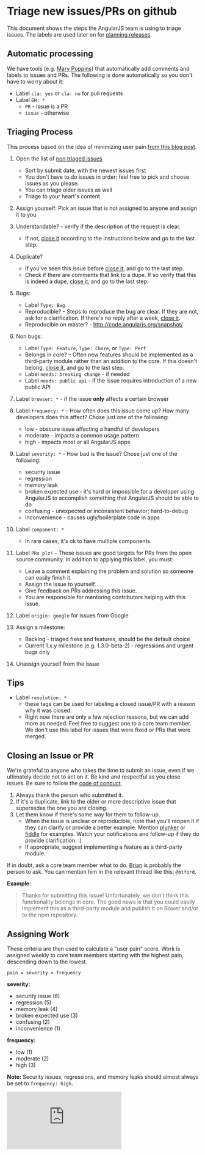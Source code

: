 # Triage new issues/PRs on github

This document shows the steps the AngularJS team is using to triage issues.
The labels are used later on for [planning releases](#assigning-work).


## Automatic processing

We have tools (e.g. [Mary Poppins]) that automatically add comments and labels to issues and PRs.
The following is done automatically so you don't have to worry about it:

* Label `cla: yes` or `cla: no` for pull requests
* Label `GH: *`
    * `PR` - issue is a PR
    * `issue` - otherwise


## Triaging Process

This process based on the idea of minimizing user pain
[from this blog post](http://www.lostgarden.com/2008/05/improving-bug-triage-with-user-pain.html).

1. Open the list of [non triaged issues](https://github.com/angular/angular.js/issues?q=is%3Aopen+sort%3Acreated-desc+no%3Amilestone)
    * Sort by submit date, with the newest issues first
    * You don't have to do issues in order; feel free to pick and choose issues as you please.
    * You can triage older issues as well
    * Triage to your heart's content
1. Assign yourself: Pick an issue that is not assigned to anyone and assign it to you
1. Understandable? - verify if the description of the request is clear.
    * If not, [close it][] according to the instructions below and go to the last step.
1. Duplicate?
    * If you've seen this issue before [close it][], and go to the last step.
    * Check if there are comments that link to a dupe. If so verify that this is indeed a dupe, [close it][], and go to the last step.
1. Bugs:
    * Label `Type: Bug`
    * Reproducible? - Steps to reproduce the bug are clear. If they are not, ask for a clarification. If there's no reply after a week, [close it][].
    * Reproducible on master? - <http://code.angularjs.org/snapshot/>
1. Non bugs:
    * Label `Type: Feature`, `Type: Chore`, or `Type: Perf`
    * Belongs in core? – Often new features should be implemented as a third-party module rather than an addition to the core.
      If this doesn't belong, [close it][], and go to the last step.
    * Label `needs: breaking change` - if needed
    * Label `needs: public api` - if the issue requires introduction of a new public API
1. Label `browser: *` - if the issue **only** affects a certain browser
1. Label `frequency: *` – How often does this issue come up? How many developers does this affect? Chose just one of the following:
    * low - obscure issue affecting a handful of developers
    * moderate - impacts a common usage pattern
    * high - impacts most or all AngularJS apps
1. Label `severity: *` - How bad is the issue? Chose just one of the following:
    * security issue
    * regression
    * memory leak
    * broken expected use - it's hard or impossible for a developer using AngularJS to accomplish something that AngularJS should be able to do
    * confusing - unexpected or inconsistent behavior; hard-to-debug
    * inconvenience - causes ugly/boilerplate code in apps
1. Label `component: *`
    * In rare cases, it's ok to have multiple components.
1. Label `PRs plz!` - These issues are good targets for PRs from the open source community. In addition to applying this label, you must:
    * Leave a comment explaining the problem and solution so someone can easily finish it.
    * Assign the issue to yourself.
    * Give feedback on PRs addressing this issue.
    * You are responsible for mentoring contributors helping with this issue.
1. Label `origin: google` for issues from Google
1. Assign a milestone:
   * Backlog - triaged fixes and features, should be the default choice
   * Current 1.x.y milestone (e.g. 1.3.0-beta-2) - regressions and urgent bugs only


1. Unassign yourself from the issue


## Tips

* Label `resolution: *`
    * these tags can be used for labeling a closed issue/PR with a reason why it was closed.
    * Right now there are only a few rejection reasons, but we can add more as needed. Feel free to suggest one to a core team member. We don't use this label for issues that were fixed or PRs that were merged.


## Closing an Issue or PR

We're grateful to anyone who takes the time to submit an issue, even if we ultimately decide not to act on it.
Be kind and respectful as you close issues. Be sure to follow the [code of conduct][].

1. Always thank the person who submitted it.
1. If it's a duplicate, link to the older or more descriptive issue that supersedes the one you are closing.
1. Let them know if there's some way for them to follow-up.
    * When the issue is unclear or reproducible, note that you'll reopen it if they can clarify or provide a better example. Mention [plunker] or [fiddle] for examples. Watch your notifications and follow-up if they do provide clarification. :)
    * If appropriate, suggest implementing a feature as a third-party module.

If in doubt, ask a core team member what to do.
[Brian](https://github.com/btford) is probably the person to ask.
You can mention him in the relevant thread like this: `@btford`.

**Example:**

> Thanks for submitting this issue!
> Unfortunately, we don't think this functionality belongs in core.
> The good news is that you could easily implement this as a third-party module and publish it on Bower and/or to the npm repository.


## Assigning Work

These criteria are then used to calculate a "user pain" score.
Work is assigned weekly to core team members starting with the highest pain, descending down to the lowest.

```
pain = severity × frequency
```

**severity:**

- security issue (6)
- regression (5)
- memory leak (4)
- broken expected use (3)
- confusing (2)
- inconvenience (1)

**frequency:**

- low (1)
- moderate (2)
- high (3)

**Note:** Security issues, regressions, and memory leaks should almost always be set to `frequency: high`.


[![Analytics](https://ga-beacon.appspot.com/UA-8594346-11/angular.js/TRIAGING.md?pixel)](https://github.com/igrigorik/ga-beacon)


[close it]: #closing-an-issue-or-pr
[code of conduct]: https://github.com/angular/code-of-conduct/blob/master/CODE_OF_CONDUCT.md
[Mary Poppins]: https://github.com/btford/mary-poppins
[plunker]: http://plnkr.co/
[fiddle]: http://jsfiddle.net/
